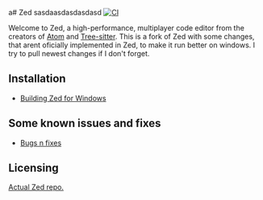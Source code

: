 a# Zed
sasdaasdasdasdasd
[![CI](https://github.com/zed-industries/zed/actions/workflows/ci.yml/badge.svg)](https://github.com/zed-industries/zed/actions/workflows/ci.yml)

Welcome to Zed, a high-performance, multiplayer code editor from the creators of [Atom](https://github.com/atom/atom) and [Tree-sitter](https://github.com/tree-sitter/tree-sitter). This is a fork of Zed with some changes, that arent oficially implemented in Zed, to make it run better on windows. I try to pull newest changes if I don't forget.

## Installation

- [Building Zed for Windows](./docs/src/development/windows.md)

## Some known issues and fixes
- [Bugs n fixes](./docs/src/bugs-windows.md)

## Licensing
[Actual Zed repo.](https://github.com/zed-industries/zed)
